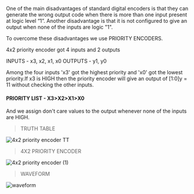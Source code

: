 One of the main disadvantages of standard digital encoders is that they can generate the wrong output code when there is more than one input present at logic level “1”.
Another disadvantage is that it is not configured to give an output when none of the inputs are logic "1".

To overcome these disadvantages we use PRIORITY ENCODERS.

4x2 priority encoder got 4 inputs and 2 outputs 

INPUTS - x3, x2, x1, x0 
OUTPUTS - y1, y0

Among the four inputs 'x3' got the highest priority and 'x0' got the lowest priority.If x3 is HIGH then the priority encoder will give an output of [1:0]y = 11 without checking the other inputs.

#### PRIORITY LIST    -    X3>X2>X1>X0

And we assign don't care values to the output whenever none of the inputs are HIGH.

>TRUTH TABLE



![4x2 priority encoder TT](https://user-images.githubusercontent.com/123290522/233391555-723c4295-eb6f-4a3f-aa0c-610f98997852.jpg)


>4X2 PRIORITY ENCODER

![4x2 priority encoder (1)](https://user-images.githubusercontent.com/123290522/233391637-1c8df245-cfb1-4ef2-b2ab-150e1e320fe5.jpeg)

>WAVEFORM

![waveform](https://user-images.githubusercontent.com/123290522/233391697-1add9cd5-777e-42b2-9d8d-2d84145d0174.png)
